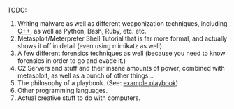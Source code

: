 TODO:

1. Writing malware as well as different weaponization techniques, including [C++](https://www.unknowncheats.me/wiki/C%2B%2B), as well as Python, Bash, Ruby, etc. etc.
2. Metasploit/Meterpreter Shell Tutorial that is far more formal, and actually shows it off in detail (even using mimikatz as well) 
3. A few different forensics techniques as well (because you need to know forensics in order to go and evade it.)
4. C2 Servers and stuff and their insane amounts of power, combined with metasploit, as well as a bunch of other things...
5. The philosophy of a playbook. (See: [example playbook](https://github.com/0xsyr0/Red-Team-Playbooks/blob/master/1-Reconnaissance/1-Reconnaissance.md))
6. Other programming languages.
7. Actual creative stuff to do with computers.
